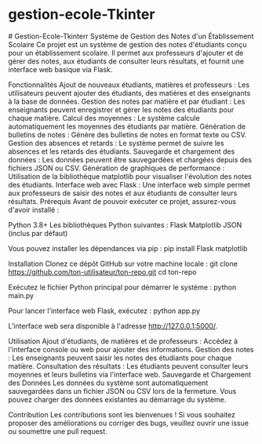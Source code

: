 # gestion-ecole-Tkinter
#   G e s t i o n - E c o l e - T k i n t e r r 
 
 Système de Gestion des Notes d'un Établissement Scolaire
Ce projet est un système de gestion des notes d'étudiants conçu pour un établissement scolaire. Il permet aux professeurs d'ajouter et de gérer des notes, aux étudiants de consulter leurs résultats, et fournit une interface web basique via Flask.

Fonctionnalités
Ajout de nouveaux étudiants, matières et professeurs : Les utilisateurs peuvent ajouter des étudiants, des matières et des enseignants à la base de données.
Gestion des notes par matière et par étudiant : Les enseignants peuvent enregistrer et gérer les notes des étudiants pour chaque matière.
Calcul des moyennes : Le système calcule automatiquement les moyennes des étudiants par matière.
Génération de bulletins de notes : Génère des bulletins de notes en format texte ou CSV.
Gestion des absences et retards : Le système permet de suivre les absences et les retards des étudiants.
Sauvegarde et chargement des données : Les données peuvent être sauvegardées et chargées depuis des fichiers JSON ou CSV.
Génération de graphiques de performance : Utilisation de la bibliothèque matplotlib pour visualiser l'évolution des notes des étudiants.
Interface web avec Flask : Une interface web simple permet aux professeurs de saisir des notes et aux étudiants de consulter leurs résultats.
Prérequis
Avant de pouvoir exécuter ce projet, assurez-vous d'avoir installé :

Python 3.8+
Les bibliothèques Python suivantes :
Flask
Matplotlib
JSON (inclus par défaut)

Vous pouvez installer les dépendances via pip :
pip install Flask matplotlib

Installation
Clonez ce dépôt GitHub sur votre machine locale :
git clone https://github.com/ton-utilisateur/ton-repo.git
cd ton-repo

Exécutez le fichier Python principal pour démarrer le système :
python main.py

Pour lancer l'interface web Flask, exécutez :
python app.py

L'interface web sera disponible à l'adresse http://127.0.0.1:5000/.

Utilisation
Ajout d'étudiants, de matières et de professeurs : Accédez à l'interface console ou web pour ajouter des informations.
Gestion des notes : Les enseignants peuvent saisir les notes des étudiants pour chaque matière.
Consultation des résultats : Les étudiants peuvent consulter leurs moyennes et leurs bulletins via l'interface web.
Sauvegarde et Chargement des Données
Les données du système sont automatiquement sauvegardées dans un fichier JSON ou CSV lors de la fermeture. Vous pouvez charger des données existantes au démarrage du système.

Contribution
Les contributions sont les bienvenues ! Si vous souhaitez proposer des améliorations ou corriger des bugs, veuillez ouvrir une issue ou soumettre une pull request.
